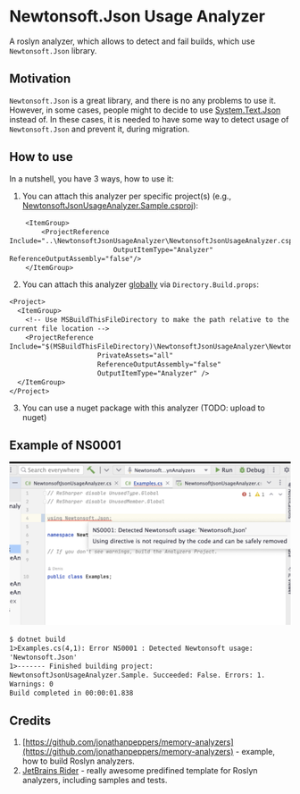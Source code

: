 # Newtonsoft.Json Usage Analyzer

A roslyn analyzer, which allows to detect and fail builds, which use `Newtonsoft.Json` library.

## Motivation

`Newtonsoft.Json` is a great library, and there is no any problems to use it. 
However, in some cases, people might to decide to use [System.Text.Json](https://learn.microsoft.com/en-us/dotnet/api/system.text.json?view=net-8.0) instead of.
In these cases, it is needed to have some way to detect usage of `Newtonsoft.Json` and prevent it, during migration.

## How to use

In a nutshell, you have 3 ways, how to use it:

1. You can attach this analyzer per specific project(s) (e.g., [NewtonsoftJsonUsageAnalyzer.Sample.csproj](https://github.com/Hixon10/NewtonsoftJsonUsageAnalyzer/blob/main/NewtonsoftJsonUsageAnalyzer/NewtonsoftJsonUsageAnalyzer.Sample/NewtonsoftJsonUsageAnalyzer.Sample.csproj)):
```
    <ItemGroup>
        <ProjectReference Include="..\NewtonsoftJsonUsageAnalyzer\NewtonsoftJsonUsageAnalyzer.csproj"
                          OutputItemType="Analyzer" ReferenceOutputAssembly="false"/>
    </ItemGroup>
```
2. You can attach this analyzer [globally](https://www.meziantou.net/referencing-an-analyzer-from-a-project.htm) via `Directory.Build.props`:
```
<Project>
  <ItemGroup>
    <!-- Use MSBuildThisFileDirectory to make the path relative to the current file location -->
    <ProjectReference Include="$(MSBuildThisFileDirectory)\NewtonsoftJsonUsageAnalyzer\NewtonsoftJsonUsageAnalyzer.csproj"
                      PrivateAssets="all"
                      ReferenceOutputAssembly="false"
                      OutputItemType="Analyzer" />
  </ItemGroup>
</Project>
```
3. You can use a nuget package with this analyzer (TODO: upload to nuget)

## Example of NS0001 

![Example of NS0001](docs/images/NS0001.png)

```
$ dotnet build
1>Examples.cs(4,1): Error NS0001 : Detected Newtonsoft usage: 'Newtonsoft.Json'
1>------- Finished building project: NewtonsoftJsonUsageAnalyzer.Sample. Succeeded: False. Errors: 1. Warnings: 0
Build completed in 00:00:01.838
```

## Credits
1. [https://github.com/jonathanpeppers/memory-analyzers](https://github.com/jonathanpeppers/memory-analyzers) - example, how to build Roslyn analyzers.
2. [JetBrains Rider](https://www.jetbrains.com/rider/) - really awesome predifined template for Roslyn analyzers, including samples and tests.